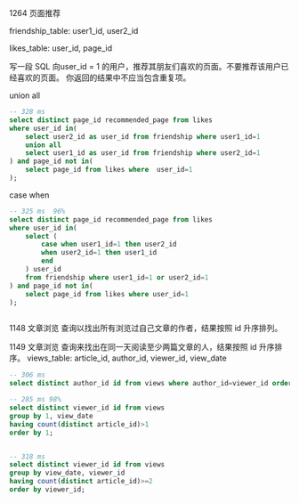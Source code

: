 


1264 页面推荐

friendship_table:
user1_id, user2_id

likes_table:
user_id, page_id

写一段 SQL 向user_id = 1 的用户，推荐其朋友们喜欢的页面。不要推荐该用户已经喜欢的页面。
你返回的结果中不应当包含重复项。

union all
```sql
-- 328 ms
select distinct page_id recommended_page from likes
where user_id in(
    select user2_id as user_id from friendship where user1_id=1
    union all 
    select user1_id as user_id from friendship where user2_id=1
) and page_id not in(
    select page_id from likes where  user_id=1
);

```

case when
```sql
-- 325 ms  96%
select distinct page_id recommended_page from likes
where user_id in(
    select (
        case when user1_id=1 then user2_id
        when user2_id=1 then user1_id
        end
    ) user_id
    from friendship where user1_id=1 or user2_id=1
) and page_id not in(
    select page_id from likes where user_id=1
);


```

```sql


```


1148 文章浏览
查询以找出所有浏览过自己文章的作者，结果按照 id 升序排列。

1149 文章浏览
查询来找出在同一天阅读至少两篇文章的人，结果按照 id 升序排序。
views_table:
article_id, author_id, viewer_id, view_date


```sql
-- 306 ms
select distinct author_id id from views where author_id=viewer_id order by author_id;

```

```sql
-- 285 ms 98%
select distinct viewer_id id from views
group by 1, view_date
having count(distinct article_id)>1
order by 1;


-- 318 ms
select distinct viewer_id id from views
group by view_date, viewer_id
having count(distinct article_id)>=2
order by viewer_id;

```


```sql

```

```sql

```


```sql

```


```sql

```


```sql

```


```sql

```


```sql

```

```sql

```


```sql

```


```sql

```


```sql

```


```sql

```


```sql

```

```sql

```


```sql

```

```sql

```


```sql

```


```sql

```


```sql

```


```sql

```


```sql

```



